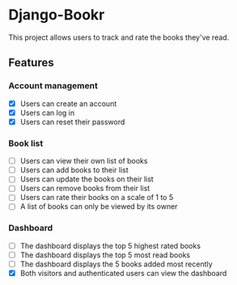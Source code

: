 # Django-Bookr

This project allows users to track and rate the books they've read.

## Features

### Account management

* [x] Users can create an account
* [x] Users can log in
* [x] Users can reset their password

### Book list

* [ ] Users can view their own list of books
* [ ] Users can add books to their list
* [ ] Users can update the books on their list
* [ ] Users can remove books from their list
* [ ] Users can rate their books on a scale of 1 to 5
* [ ] A list of books can only be viewed by its owner

### Dashboard

* [ ] The dashboard displays the top 5 highest rated books
* [ ] The dashboard displays the top 5 most read books
* [ ] The dashboard displays the 5 books added most recently
* [x] Both visitors and authenticated users can view the dashboard
